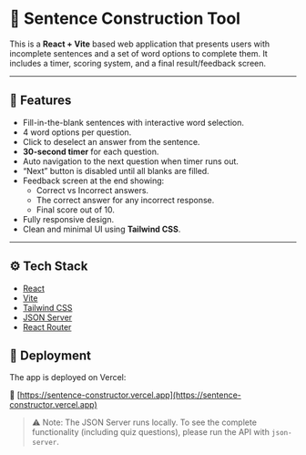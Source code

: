 # 🧠 Sentence Construction Tool

This is a **React + Vite** based web application that presents users with incomplete sentences and a set of word options to complete them. It includes a timer, scoring system, and a final result/feedback screen.

---

## 📌 Features

- Fill-in-the-blank sentences with interactive word selection.
- 4 word options per question.
- Click to deselect an answer from the sentence.
- **30-second timer** for each question.
- Auto navigation to the next question when timer runs out.
- “Next” button is disabled until all blanks are filled.
- Feedback screen at the end showing:
  - Correct vs Incorrect answers.
  - The correct answer for any incorrect response.
  - Final score out of 10.
- Fully responsive design.
- Clean and minimal UI using **Tailwind CSS**.

---

## ⚙️ Tech Stack

- [React](https://reactjs.org/)
- [Vite](https://vitejs.dev/)
- [Tailwind CSS](https://tailwindcss.com/)
- [JSON Server](https://github.com/typicode/json-server)
- [React Router](https://reactrouter.com/)

## 🚀 Deployment

The app is deployed on Vercel:

🔗 [https://sentence-constructor.vercel.app](https://sentence-constructor.vercel.app)

> ⚠️ Note: The JSON Server runs locally. To see the complete functionality (including quiz questions), please run the API with `json-server`.
